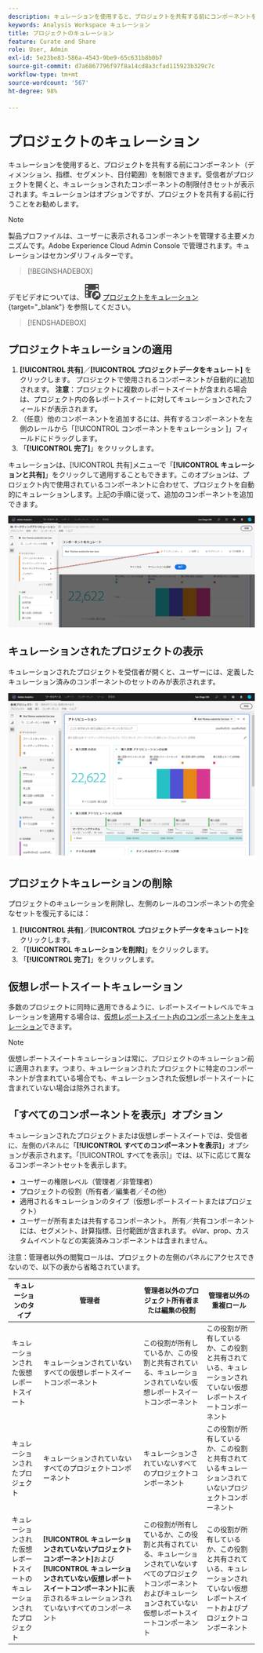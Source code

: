 ```yaml
---
description: キュレーションを使用すると、プロジェクトを共有する前にコンポーネントを制限できます。
keywords: Analysis Workspace キュレーション
title: プロジェクトのキュレーション
feature: Curate and Share
role: User, Admin
exl-id: 5e23be83-586a-4543-9be9-65c631b8b0b7
source-git-commit: d7a6867796f97f8a14cd8a3cfad115923b329c7c
workflow-type: tm+mt
source-wordcount: '567'
ht-degree: 98%

---
```


# プロジェクトのキュレーション

キュレーションを使用すると、プロジェクトを共有する前にコンポーネント（ディメンション、指標、セグメント、日付範囲）を制限できます。受信者がプロジェクトを開くと、キュレーションされたコンポーネントの制限付きセットが表示されます。キュレーションはオプションですが、プロジェクトを共有する前に行うことをお勧めします。

>[!NOTE]
> 製品プロファイルは、ユーザーに表示されるコンポーネントを管理する主要メカニズムです。Adobe Experience Cloud Admin Console で管理されます。キュレーションはセカンダリフィルターです。


>[!BEGINSHADEBOX]

デモビデオについては、![VideoCheckedOut](/help/assets/icons/VideoCheckedOut.svg) [ プロジェクトをキュレーション ](https://video.tv.adobe.com/v/328267?quality=12&learn=on&captions=jpn){target="_blank"} を参照してください。

>[!ENDSHADEBOX]


## プロジェクトキュレーションの適用

1. **[!UICONTROL 共有]**／**[!UICONTROL プロジェクトデータをキュレート]** をクリックします。
プロジェクトで使用されるコンポーネントが自動的に追加されます。
   **注意**：プロジェクトに複数のレポートスイートが含まれる場合は、プロジェクト内の各レポートスイートに対してキュレーションされたフィールドが表示されます。
1. （任意）他のコンポーネントを追加するには、共有するコンポーネントを左側のレールから「[!UICONTROL コンポーネントをキュレーション &#x200B;]」フィールドにドラッグします。
1. 「**[!UICONTROL 完了]**」をクリックします。

キュレーションは、[!UICONTROL 共有]メニューで「**[!UICONTROL キュレーションと共有]**」をクリックして適用することもできます。このオプションは、プロジェクト内で使用されているコンポーネントに合わせて、プロジェクトを自動的にキュレーションします。上記の手順に従って、追加のコンポーネントを追加できます。

![](assets/curation-field.png)

## キュレーションされたプロジェクトの表示

キュレーションされたプロジェクトを受信者が開くと、ユーザーには、定義したキュレーション済みのコンポーネントのセットのみが表示されます。

![](assets/curate-project.png)

## プロジェクトキュレーションの削除

プロジェクトのキュレーションを削除し、左側のレールのコンポーネントの完全なセットを復元するには：

1. **[!UICONTROL 共有]**／**[!UICONTROL プロジェクトデータをキュレート]**&#x200B;をクリックします。
1. 「**[!UICONTROL キュレーションを削除]**」をクリックします。
1. 「**[!UICONTROL 完了]**」をクリックします。

## 仮想レポートスイートキュレーション

多数のプロジェクトに同時に適用できるように、レポートスイートレベルでキュレーションを適用する場合は、[仮想レポートスイート内のコンポーネントをキュレーション](https://experienceleague.adobe.com/docs/analytics/components/virtual-report-suites/vrs-components.html?lang=ja)できます。

>[!NOTE]
> 仮想レポートスイートキュレーションは常に、プロジェクトのキュレーション前に適用されます。つまり、キュレーションされたプロジェクトに特定のコンポーネントが含まれている場合でも、キュレーションされた仮想レポートスイートに含まれていない場合は除外されます。

## 「すべてのコンポーネントを表示」オプション

キュレーションされたプロジェクトまたは仮想レポートスイートでは、受信者に、左側のパネルに「**[!UICONTROL すべてのコンポーネントを表示]**」オプションが表示されます。「[!UICONTROL すべてを表示]」では、以下に応じて異なるコンポーネントセットを表示します。

* ユーザーの権限レベル（管理者／非管理者）
* プロジェクトの役割（所有者／編集者／その他）
* 適用されるキュレーションのタイプ（仮想レポートスイートまたはプロジェクト）
* ユーザーが所有または共有するコンポーネント。 所有／共有コンポーネントには、セグメント、計算指標、日付範囲が含まれます。 eVar、prop、カスタムイベントなどの実装済みコンポーネントは含まれません。

注意：管理者以外の閲覧ロールは、プロジェクトの左側のパネルにアクセスできないので、以下の表から省略されています。

| キュレーションのタイプ | 管理者 | 管理者以外のプロジェクト所有者または編集の役割 | 管理者以外の重複ロール |
|---|---|---|---|
| キュレーションされた仮想レポートスイート | キュレーションされていないすべての仮想レポートスイートコンポーネント | この役割が所有しているか、この役割と共有されている、キュレーションされていない仮想レポートスイートコンポーネント | この役割が所有しているか、この役割と共有されている、キュレーションされていない仮想レポートスイートコンポーネント |
| キュレーションされたプロジェクト | キュレーションされていないすべてのプロジェクトコンポーネント | キュレーションされていないすべてのプロジェクトコンポーネント | この役割が所有しているか、この役割と共有されているキュレーションされていないプロジェクトコンポーネント |
| キュレーションされた仮想レポートスイートのキュレーションされたプロジェクト | **[!UICONTROL キュレーションされていないプロジェクトコンポーネント]**&#x200B;および&#x200B;**[!UICONTROL キュレーションされていない仮想レポートスイートコンポーネント]**&#x200B;に表示されるキュレーションされていないすべてのコンポーネント | この役割が所有しているか、この役割と共有されている、キュレーションされていないすべてのプロジェクトコンポーネントおよびキュレーションされていない仮想レポートスイートコンポーネント | この役割が所有しているか、この役割と共有されている、キュレーションされていない仮想レポートスイートおよびプロジェクトコンポーネント |
